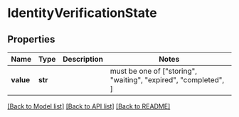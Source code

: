 # IdentityVerificationState


## Properties
Name | Type | Description | Notes
------------ | ------------- | ------------- | -------------
**value** | **str** |  |  must be one of ["storing", "waiting", "expired", "completed", ]

[[Back to Model list]](../README.md#documentation-for-models) [[Back to API list]](../README.md#documentation-for-api-endpoints) [[Back to README]](../README.md)


